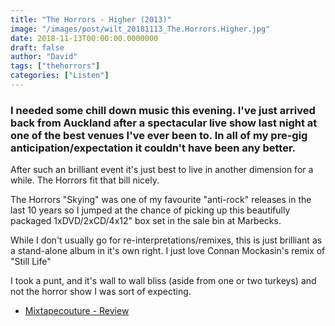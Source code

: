 ```yaml
---
title: "The Horrors - Higher (2013)"
image: "/images/post/wilt_20181113_The.Horrors.Higher.jpg"
date: 2018-11-13T00:00:00.0000000
draft: false
author: "David"
tags: ["thehorrors"]
categories: ["Listen"]
---
```

### I needed some chill down music this evening. I've just arrived back from Auckland after a spectacular live show last night at one of the best venues I've ever been to. In all of my pre-gig anticipation/expectation it couldn't have been any better.

 After such an brilliant event it's just best to live in another dimension for a while. The Horrors fit that bill nicely. 

 The Horrors "Skying" was one of my favourite "anti-rock" releases in the last 10 years so I jumped at the chance of picking up this beautifully packaged 1xDVD/2xCD/4x12" box set in the sale bin at Marbecks.

 While I don't usually go for re-interpretations/remixes, this is just brilliant as a stand-alone album in it's own right. I just love Connan Mockasin's remix of "Still Life"

 I took a punt, and it's wall to wall bliss (aside from one or two turkeys) and not the horror show I was sort of expecting.

-  [Mixtapecouture - Review](http://www.mixtapecouture.com/2013/04/album-review-the-horrors-higher/)